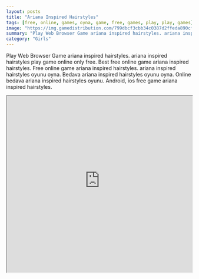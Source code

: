```yaml
---
layout: posts
title: "Ariana Inspired Hairstyles"
tags: [free, online, games, oyna, game, free, games, play, play, games]
image: "https://img.gamedistribution.com/799dbcf3cbb34c0387d2ffeda890cfba.jpg"
summary: "Play Web Browser Game ariana inspired hairstyles. ariana inspired hairstyles play game online only free. Best free online game ariana inspired hairstyles. Free online game ariana inspired hairstyles. ariana inspired hairstyles oyunu oyna. Bedava ariana inspired hairstyles oyunu oyna. Online bedava ariana inspired hairstyles oyunu. Android, ios free game ariana inspired hairstyles."
category: "Girls"
---
```


Play Web Browser Game ariana inspired hairstyles. ariana inspired hairstyles play game online only free. Best free online game ariana inspired hairstyles. Free online game ariana inspired hairstyles. ariana inspired hairstyles oyunu oyna. Bedava ariana inspired hairstyles oyunu oyna. Online bedava ariana inspired hairstyles oyunu. Android, ios free game ariana inspired hairstyles.

<iframe width="100%" height="480px;" src="https://html5.gamedistribution.com/799dbcf3cbb34c0387d2ffeda890cfba/"></iframe>